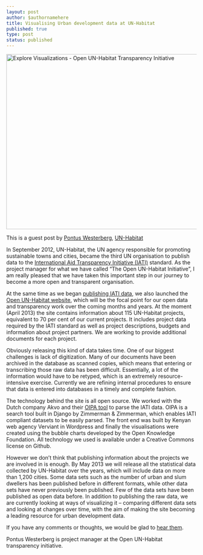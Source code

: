 ```yaml
---
layout: post
author: $authornamehere
title: Visualising Urban development data at UN-Habitat
published: true
type: post
status: published
---
```


<a href="http://www.flickr.com/photos/94746900@N06/8624384287/" title="Explore Visualizations - Open UN-Habitat Transparency Initiative by anderspedersenOKF, on Flickr"><img src="http://farm9.staticflickr.com/8404/8624384287_53114d0bd0_z.jpg" width="629" height="462" alt="Explore Visualizations - Open UN-Habitat Transparency Initiative"></a>

This is a guest post by [Pontus Westerberg](https://twitter.com/pontusw), [UN-Habitat](http://open.unhabitat.org)

In September 2012, UN-Habitat, the UN agency responsible for promoting sustainable towns and cities, became the third UN organisation to publish data to the [International Aid Transparency Initiative (IATI)](http://www.aidtransparency.net/) standard. As the project manager for what we have called “The Open UN-Habitat Initiative”, I am really pleased that we have taken this important step in our journey to become a more open and transparent organisation.

At the same time as we began [publishing IATI data](https://github.com/openaid-IATI/OPEN-UN-HABITAT), we also launched the [Open UN-Habitat website](http://open.unhabitat.org/), which will be the focal point for our open data and transparency work over the coming months and years. At the moment (April 2013) the site contains information about 115 UN-Habitat projects, equivalent to 70 per cent of our current projects. It includes project data required by the IATI standard as well as project descriptions, budgets and information about project partners. We are working to provide additional documents for each project.

Obviously releasing this kind of data takes time. One of our biggest challenges is lack of digitization. Many of our documents have been archived in the database as scanned copies, which means that entering or transcribing those raw data has been difficult. Essentially, a lot of the information would have to be retyped, which is an extremely resource-intensive exercise. Currently we are refining internal procedures to ensure that data is entered into databases in a timely and complete fashion.

The technology behind the site is all open source. We worked with the Dutch company Akvo and their [OIPA tool](http://oipa.openaidsearch.org/api/v2/docs/) to parse the IATI data. OIPA is a search tool built in Django by Zimmerman & Zimmerman, which enables IATI compliant datasets to be easily parsed. The front end was built by Kenyan web agency Verviant in Wordpress and finally the visualisations were created using the bubble charts developed by the Open Knowledge Foundation. All technology we used is available under a Creative Commons license on Github.

However we don’t think that publishing information about the projects we are involved in is enough. By May 2013 we will release all the statistical data collected by UN-Habitat over the years, which will include data on more than 1,200 cities. Some data sets such as the number of urban and slum dwellers has been published before in different formats, while other data sets have never previously been published. Few of the data sets have been published as open data before. In addition to publishing the raw data, we are currently looking at ways of visualizing it – comparing different data sets and looking at changes over time, with the aim of making the site becoming a leading resource for urban development data.

If you have any comments or thoughts, we would be glad to [hear them](http://open.unhabitat.org/contact/).

Pontus Westerberg is project manager at the Open UN-Habitat transparency initiative.
